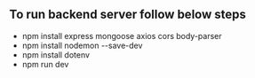 ## To run backend server follow below steps
- npm install express mongoose axios cors body-parser
- npm install nodemon --save-dev
- npm install dotenv
- npm run dev


